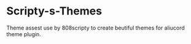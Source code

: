 # Scripty-s-Themes
Theme assest use by 808scripty to create beutiful themes for aliucord theme plugin.
